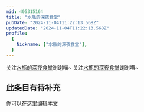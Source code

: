 ```yaml
---
mid: 405315164
title: "水瓶的深夜食堂"
pubDate: "2024-11-04T11:22:13.568Z"
updatedDate: "2024-11-04T11:22:13.568Z"
profile:
  {
    Nickname: ["水瓶的深夜食堂"],
  }
---
```


关注[水瓶的深夜食堂](https://space.bilibili.com/405315164)谢谢喵~ 关注[水瓶的深夜食堂](https://space.bilibili.com/405315164)谢谢喵~

## 此条目有待补充
你可以在[这里](https://github.com/Yuhanawa/VTuber.ICU/edit/master/src/content/v/水瓶的深夜食堂/index.md)编辑本文
